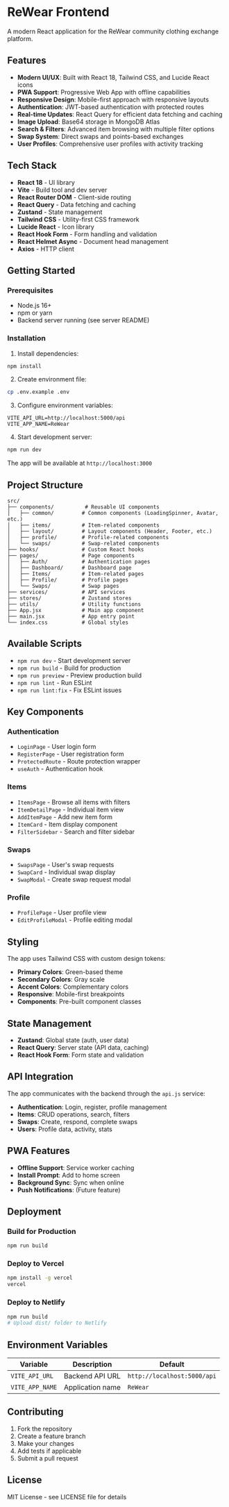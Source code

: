 # ReWear Frontend

A modern React application for the ReWear community clothing exchange platform.

## Features

- **Modern UI/UX**: Built with React 18, Tailwind CSS, and Lucide React icons
- **PWA Support**: Progressive Web App with offline capabilities
- **Responsive Design**: Mobile-first approach with responsive layouts
- **Authentication**: JWT-based authentication with protected routes
- **Real-time Updates**: React Query for efficient data fetching and caching
- **Image Upload**: Base64 storage in MongoDB Atlas
- **Search & Filters**: Advanced item browsing with multiple filter options
- **Swap System**: Direct swaps and points-based exchanges
- **User Profiles**: Comprehensive user profiles with activity tracking

## Tech Stack

- **React 18** - UI library
- **Vite** - Build tool and dev server
- **React Router DOM** - Client-side routing
- **React Query** - Data fetching and caching
- **Zustand** - State management
- **Tailwind CSS** - Utility-first CSS framework
- **Lucide React** - Icon library
- **React Hook Form** - Form handling and validation
- **React Helmet Async** - Document head management
- **Axios** - HTTP client

## Getting Started

### Prerequisites

- Node.js 16+ 
- npm or yarn
- Backend server running (see server README)

### Installation

1. Install dependencies:
```bash
npm install
```

2. Create environment file:
```bash
cp .env.example .env
```

3. Configure environment variables:
```env
VITE_API_URL=http://localhost:5000/api
VITE_APP_NAME=ReWear
```

4. Start development server:
```bash
npm run dev
```

The app will be available at `http://localhost:3000`

## Project Structure

```
src/
├── components/          # Reusable UI components
│   ├── common/         # Common components (LoadingSpinner, Avatar, etc.)
│   ├── items/          # Item-related components
│   ├── layout/         # Layout components (Header, Footer, etc.)
│   ├── profile/        # Profile-related components
│   └── swaps/          # Swap-related components
├── hooks/              # Custom React hooks
├── pages/              # Page components
│   ├── Auth/           # Authentication pages
│   ├── Dashboard/      # Dashboard page
│   ├── Items/          # Item-related pages
│   ├── Profile/        # Profile pages
│   └── Swaps/          # Swap pages
├── services/           # API services
├── stores/             # Zustand stores
├── utils/              # Utility functions
├── App.jsx             # Main app component
├── main.jsx            # App entry point
└── index.css           # Global styles
```

## Available Scripts

- `npm run dev` - Start development server
- `npm run build` - Build for production
- `npm run preview` - Preview production build
- `npm run lint` - Run ESLint
- `npm run lint:fix` - Fix ESLint issues

## Key Components

### Authentication
- `LoginPage` - User login form
- `RegisterPage` - User registration form
- `ProtectedRoute` - Route protection wrapper
- `useAuth` - Authentication hook

### Items
- `ItemsPage` - Browse all items with filters
- `ItemDetailPage` - Individual item view
- `AddItemPage` - Add new item form
- `ItemCard` - Item display component
- `FilterSidebar` - Search and filter sidebar

### Swaps
- `SwapsPage` - User's swap requests
- `SwapCard` - Individual swap display
- `SwapModal` - Create swap request modal

### Profile
- `ProfilePage` - User profile view
- `EditProfileModal` - Profile editing modal

## Styling

The app uses Tailwind CSS with custom design tokens:

- **Primary Colors**: Green-based theme
- **Secondary Colors**: Gray scale
- **Accent Colors**: Complementary colors
- **Responsive**: Mobile-first breakpoints
- **Components**: Pre-built component classes

## State Management

- **Zustand**: Global state (auth, user data)
- **React Query**: Server state (API data, caching)
- **React Hook Form**: Form state and validation

## API Integration

The app communicates with the backend through the `api.js` service:

- **Authentication**: Login, register, profile management
- **Items**: CRUD operations, search, filters
- **Swaps**: Create, respond, complete swaps
- **Users**: Profile data, activity, stats

## PWA Features

- **Offline Support**: Service worker caching
- **Install Prompt**: Add to home screen
- **Background Sync**: Sync when online
- **Push Notifications**: (Future feature)

## Deployment

### Build for Production
```bash
npm run build
```

### Deploy to Vercel
```bash
npm install -g vercel
vercel
```

### Deploy to Netlify
```bash
npm run build
# Upload dist/ folder to Netlify
```

## Environment Variables

| Variable | Description | Default |
|----------|-------------|---------|
| `VITE_API_URL` | Backend API URL | `http://localhost:5000/api` |
| `VITE_APP_NAME` | Application name | `ReWear` |

## Contributing

1. Fork the repository
2. Create a feature branch
3. Make your changes
4. Add tests if applicable
5. Submit a pull request

## License

MIT License - see LICENSE file for details 